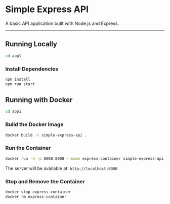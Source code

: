 # Simple Express API

A basic API application built with Node.js and Express.

---

## Running Locally

```bash
cd app1
```

### Install Dependencies

```bash
npm install
npm run start
```

## Running with Docker

```bash
cd app1
```

### Build the Docker Image

```bash
docker build -t simple-express-api .
```

### Run the Container

```bash
docker run -d -p 8000:8000 --name express-container simple-express-api
```

The server will be available at:
`http://localhost:8000`

### Stop and Remove the Container

```bash
docker stop express-container
docker rm express-container
```
